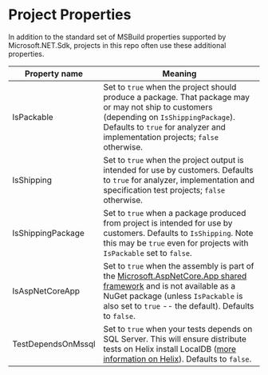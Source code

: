 Project Properties
==================

In addition to the standard set of MSBuild properties supported by Microsoft.NET.Sdk, projects in this repo often use these additional properties.

Property name      | Meaning
-------------------|--------------------------------------------------------------------------------------------
IsPackable         | Set to `true` when the project should produce a package. That package may or may not ship to customers (depending on `IsShippingPackage`). Defaults to `true` for analyzer and implementation projects; `false` otherwise.
IsShipping         | Set to `true` when the project output is intended for use by customers. Defaults to `true` for analyzer, implementation and specification test projects; `false` otherwise.
IsShippingPackage  | Set to `true` when a package produced from project is intended for use by customers. Defaults to `IsShipping`. Note this may be `true` even for projects with `IsPackable` set to `false`.
IsAspNetCoreApp    | Set to `true` when the assembly is part of the [Microsoft.AspNetCore.App shared framework](./SharedFramework.md) and is not available as a NuGet package (unless `IsPackable` is also set to `true` -- the default). Defaults to `false`.
TestDependsOnMssql | Set to `true` when your tests depends on SQL Server. This will ensure distribute tests on Helix install LocalDB ([more information on Helix](./Helix.md)). Defaults to `false`.
